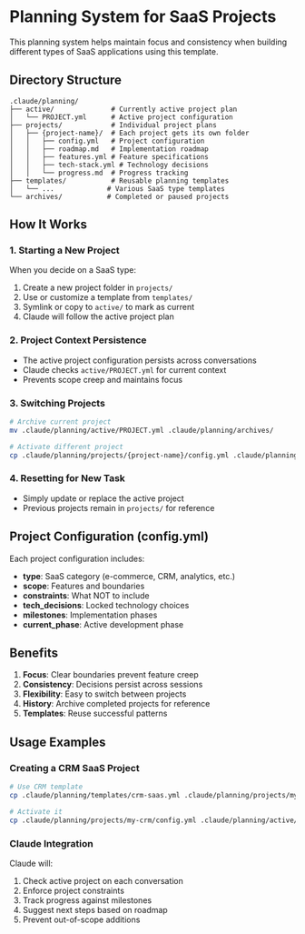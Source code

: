 # Planning System for SaaS Projects

This planning system helps maintain focus and consistency when building different types of SaaS applications using this template.

## Directory Structure

```
.claude/planning/
├── active/              # Currently active project plan
│   └── PROJECT.yml      # Active project configuration
├── projects/            # Individual project plans
│   ├── {project-name}/  # Each project gets its own folder
│   │   ├── config.yml   # Project configuration
│   │   ├── roadmap.md   # Implementation roadmap
│   │   ├── features.yml # Feature specifications
│   │   ├── tech-stack.yml # Technology decisions
│   │   └── progress.md  # Progress tracking
├── templates/           # Reusable planning templates
│   └── ...             # Various SaaS type templates
└── archives/           # Completed or paused projects
```

## How It Works

### 1. Starting a New Project
When you decide on a SaaS type:
1. Create a new project folder in `projects/`
2. Use or customize a template from `templates/`
3. Symlink or copy to `active/` to mark as current
4. Claude will follow the active project plan

### 2. Project Context Persistence
- The active project configuration persists across conversations
- Claude checks `active/PROJECT.yml` for current context
- Prevents scope creep and maintains focus

### 3. Switching Projects
```bash
# Archive current project
mv .claude/planning/active/PROJECT.yml .claude/planning/archives/

# Activate different project
cp .claude/planning/projects/{project-name}/config.yml .claude/planning/active/PROJECT.yml
```

### 4. Resetting for New Task
- Simply update or replace the active project
- Previous projects remain in `projects/` for reference

## Project Configuration (config.yml)

Each project configuration includes:
- **type**: SaaS category (e-commerce, CRM, analytics, etc.)
- **scope**: Features and boundaries
- **constraints**: What NOT to include
- **tech_decisions**: Locked technology choices
- **milestones**: Implementation phases
- **current_phase**: Active development phase

## Benefits

1. **Focus**: Clear boundaries prevent feature creep
2. **Consistency**: Decisions persist across sessions
3. **Flexibility**: Easy to switch between projects
4. **History**: Archive completed projects for reference
5. **Templates**: Reuse successful patterns

## Usage Examples

### Creating a CRM SaaS Project
```bash
# Use CRM template
cp .claude/planning/templates/crm-saas.yml .claude/planning/projects/my-crm/config.yml

# Activate it
cp .claude/planning/projects/my-crm/config.yml .claude/planning/active/PROJECT.yml
```

### Claude Integration
Claude will:
1. Check active project on each conversation
2. Enforce project constraints
3. Track progress against milestones
4. Suggest next steps based on roadmap
5. Prevent out-of-scope additions